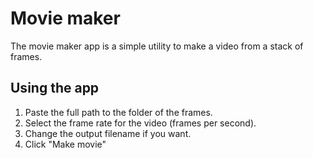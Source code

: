 # Movie maker

The movie maker app is a simple utility to make a video from a stack of frames.

## Using the app
1. Paste the full path to the folder of the frames.
2. Select the frame rate for the video (frames per second).
3. Change the output filename if you want.
4. Click "Make movie"